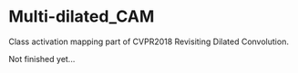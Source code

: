 # Multi-dilated_CAM
Class activation mapping part of CVPR2018 Revisiting Dilated Convolution.

Not finished yet...
